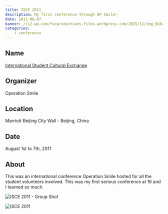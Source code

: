 ```yaml
---
title: ISCE 2011
description: My first conference through OP Smile!
date: 2011-08-07
banner: //i2.wp.com/fvcproductions.files.wordpress.com/2015/11/img_0164.jpg
categories:
    - conference
---
```


## Name

[International Student Cultural Exchange](//studentprograms.operationsmile.org/events/islc/)

## Organizer

Operation Smile

## Location

Marriott Beijing City Wall - Beijing, China

## Date

August 1st to 7th, 2011

## About

This was an international conference Operation Smile hosted for all the student volunteers involved. This was my first serious conference at 16 and I learned so much.

![ISCE 2011 - Group Shot](https://i0.wp.com/fvcproductions.files.wordpress.com/2015/11/isce_groupshot_2011.jpg)

![ISCE 2011](https://i2.wp.com/fvcproductions.files.wordpress.com/2015/11/img_0164.jpg)
